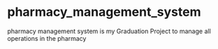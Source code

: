 # pharmacy_management_system
pharmacy management system is my Graduation Project to manage all operations in the pharmacy

